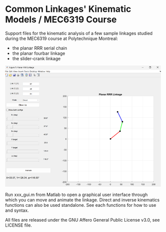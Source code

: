 # Common Linkages' Kinematic Models / MEC6319 Course
Support files for the kinematic analysis of a few sample linkages studied during the MEC6319 course at Polytechnique Montreal:
- the planar RRR serial chain
- the planar fourbar linkage 
- the slider-crank linkage

![RRR](Media/RRRGUI.png)

Run xxx_gui.m from Matlab to open a graphical user interface through which you can move and animate the linkage. Direct and inverse kinematics functions can also be used standalone. See each functions for how to use and syntax.

All files are released under the GNU Affero General Public License v3.0, see LICENSE file.
